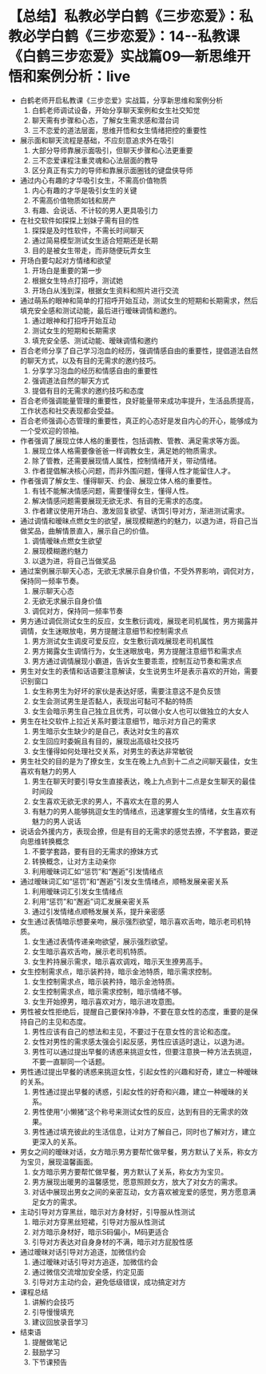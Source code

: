 # 【总结】私教必学白鹤《三步恋爱》：私教必学白鹤《三步恋爱》：14--私教课《白鹤三步恋爱》实战篇09—新思维开悟和案例分析：live

-   白鹤老师开启私教课《三步恋爱》实战篇，分享新思维和案例分析
    1.  白鹤老师调试设备，开始分享聊天案例和女生社交知觉
    2.  聊天需有步骤和心态，了解女生需求感和潜台词
    3.  三不恋爱的道法层面，思维开悟和女生情绪把控的重要性
-   展示面和聊天流程是基础，不应刻意追求外在吸引
    1.  大部分导师靠展示面吸引，但聊天步骤和心法更重要
    2.  三不恋爱课程注重灵魂和心法层面的教导
    3.  区分真正有实力的导师和靠展示面圈钱的键盘侠导师
-   通过内心有趣的才华吸引女生，不需高价值物质
    1.  内心有趣的才华是吸引女生的关键
    2.  不需高价值物质如钱和房产
    3.  有趣、会说话、不计较的男人更具吸引力
-   在社交软件如探探上划妹子需有目的性
    1.  探探是及时性软件，不需长时间聊天
    2.  通过简易模型测试女生适合短期还是长期
    3.  目的是被女生带走，而非随便玩弄女生
-   开场白要勾起对方情绪和欲望
    1.  开场白是重要的第一步
    2.  根据女生特点打招呼，测试她
    3.  开场白从浅到深，根据女生资料和照片进行交流
-   通过萌系的眼神和简单的打招呼开始互动，测试女生的短期和长期需求，然后填充安全感和测试动能，最后进行暧昧调情和邀约。
    1.  通过眼神和打招呼开始互动
    2.  测试女生的短期和长期需求
    3.  填充安全感、测试动能、暧昧调情和邀约
-   百合老师分享了自己学习泡血的经历，强调情感自由的重要性，提倡道法自然的聊天方式，以及有目的无需求的邀约技巧。
    1.  分享学习泡血的经历和情感自由的重要性
    2.  强调道法自然的聊天方式
    3.  提倡有目的无需求的邀约技巧和态度
-   百合老师强调能量管理的重要性，良好能量带来成功率提升，生活品质提高，工作状态和社交表现都会受益。
-   百合老师强调心态管理的重要性，真正的心态好是发自内心的开心，能够成为一个受欢迎的领袖。
-   作者强调了展现立体人格的重要性，包括调教、管教、满足需求等方面。
    1.  展现立体人格需要像爸爸一样调教女生，满足她的物质需求。
    2.  除了管教，还需要展现情人属性，控制情绪开关，带动情绪。
    3.  作者提倡解决核心问题，而非外围问题，懂得人性才能留住人才。
-   作者强调了解女生、懂得聊天、约会、展现立体人格的重要性。
    1.  有钱不能解决情感问题，需要懂得女生，懂得人性。
    2.  解决情感问题需要展现无欲无求、有目的无需求的态度。
    3.  作者建议使用开场白、激发回复欲望、诱饵引导对方，渐进测试需求。
-   通过调情和暧昧点燃女生的欲望，展现模糊邀约的魅力，以退为进，将自己当做奖品，曲解情景直入，展示自己的价值。
    1.  调情暧昧点燃女生欲望
    2.  展现模糊邀约魅力
    3.  以退为进，将自己当做奖品
-   通过案例展示聊天心态，无欲无求展示自身价值，不受外界影响，调侃对方，保持同一频率节奏。
    1.  展示聊天心态
    2.  无欲无求展示自身价值
    3.  调侃对方，保持同一频率节奏
-   男方通过调侃测试女生的反应，女生敷衍调戏，展现老司机属性，男方揭露并调情，女生迷眼放电，男方提醒注意细节和控制需求点
    1.  男方测试女生调皮可爱反应，女生敷衍调戏展现老司机属性
    2.  男方揭露女生调情行为，女生迷眼放电，男方提醒注意细节和需求点
    3.  男方通过调情展现小霸道，告诉女生要乖乖，控制互动节奏和需求点
-   男生对女生的表情和话语要注意解读，女生说男生坏是表示喜欢的开始，需要识别窗口
    1.  女生称男生为好坏的家伙是表达好感，需要注意这不是负反馈
    2.  女生会测试男生是否黏人，表现出可黏可不黏的特质
    3.  女生会暗示男生自己独立且优秀，可以做小女人也可以做独立的大女人
-   男生在社交软件上拉近关系时要注意细节，暗示对方自己的需求
    1.  男生暗示女生缺少的是自己，表达对女生的喜欢
    2.  女生回应时委婉且有目的，展现出高级社交技巧
    3.  女生懂得如何处理社交关系，对男生的表达非常敏锐
-   男生社交的目的是为了撩女生，女生在晚上九点到十二点之间聊天最佳，女生喜欢有魅力的男人
    1.  男生在聊天时要引导女生直接表达，晚上九点到十二点是女生聊天的最佳时间段
    2.  女生喜欢无欲无求的男人，不喜欢太在意的男人
    3.  有魅力的男人能够挑逗女生的情绪点，迅速掌握女生的情绪，女生喜欢有魅力的男人说话
-   说话会外援内方，表现会撩，但是有目的无需求的感觉去撩，不学套路，要逆向思维转换概念
    1.  不要学套路，要有目的无需求的撩妹方式
    2.  转换概念，让对方主动亲你
    3.  利用暧昧词汇如“惩罚”和“邂逅”引发情绪点
-   通过暧昧词汇如“惩罚”和“邂逅”引发女生情绪点，顺畅发展亲密关系
    1.  利用暧昧词汇引发女生情绪点
    2.  利用“惩罚”和“邂逅”词汇发展亲密关系
    3.  通过引发情绪点顺畅发展关系，提升亲密感
-   女生通过表情暗示想要亲吻，展示强烈欲望，暗示喜欢舌吻，暗示老司机特质。
    1.  女生通过表情传递亲吻欲望，展示强烈欲望。
    2.  女生暗示喜欢舌吻，展示老司机特质。
    3.  女生矜持展示需求，暗示喜欢调戏，暗示天生撩男高手。
-   女生控制需求点，暗示装矜持，暗示金池特质，暗示需求控制。
    1.  女生控制需求点，暗示装矜持，暗示金池特质。
    2.  女生控制需求点，暗示需求控制，暗示情绪不够。
    3.  女生开始撩男，暗示喜欢对方，暗示进攻意图。
-   男性被女性拒绝后，提醒自己要保持冷静，不要在意女性的态度，重要的是保持自己的主见和态度。
    1.  男性应该有自己的想法和主见，不要过于在意女性的言论和态度。
    2.  女性对男性的需求感太强会引起反感，男性应该适时退让，以退为进。
    3.  男性可以通过提出早餐的诱惑来挑逗女性，但要注意换一种方法去挑逗，不要一直聊同一个话题。
-   男性通过提出早餐的诱惑来挑逗女性，引起女性的兴趣和好奇，建立一种暧昧的关系。
    1.  男性通过提出早餐的诱惑，引起女性的好奇和兴趣，建立一种暧昧的关系。
    2.  男性使用“小懒猪”这个称号来测试女性的反应，达到有目的无需求的效果。
    3.  男性通过填充彼此的生活信息，让对方了解自己，同时也了解对方，建立更深入的关系。
-   男女之间的暧昧对话，女方暗示男方要帮忙做早餐，男方默认了关系，称女方为宝贝，展现温馨画面。
    1.  女方暗示男方要帮忙做早餐，男方默认了关系，称女方为宝贝。
    2.  男方展现出暖男的温馨感觉，愿意照顾女方，放大了对女方的需求。
    3.  对话中展现出男女之间的亲密互动，女方喜欢被宠爱的感觉，男方愿意满足女方的需求。
-   主动引导对方穿黑丝，暗示对方身材好，引导服从性测试
    1.  暗示对方穿黑丝短裙，引导对方服从性测试
    2.  对方暗示身材好，暗示S码偏小，M码更适合
    3.  引导对方表达对自身身材的不满，暗示对方屁股性感
-   通过暧昧对话引导对方追逐，加微信约会
    1.  通过暧昧对话引导对方追逐，加微信约会
    2.  通过微信交流增加安全感，约定见面
    3.  引导对方主动约会，避免低级错误，成功搞定对方
-   课程总结
    1.  讲解约会技巧
    2.  引导慢慢填充
    3.  建议回放录音学习
-   结束语
    1.  提醒做笔记
    2.  鼓励学习
    3.  下节课预告